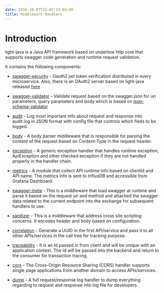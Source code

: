 ```yaml
---
date: 2016-10-07T22:02:13-04:00
title: Middleware Handlers
---
```


# Introduction

light-java is a Java API framework based on undertow http core that supports
swagger code generation and runtime request validation.

It contains the following components:

* [swagger-security](https://networknt.github.io/light-java/middleware/swagger-security/) - 
Oauth2 jwt token verification distributed in every microservice. Also, there is an OAuth2 
server based on light-java released [here](https://github.com/networknt/light-oauth2)

* [swagger-validator](https://networknt.github.io/light-java/middleware/swagger-validator/) - 
Validate request based on the swagger.json for uri parameters, query parameters and body 
which is based on [json-schema-validator](https://github.com/networknt/json-schema-validator)

* [audit](https://networknt.github.io/light-java/middleware/audit/) - Log most important info 
about request and response into audit.log in JSON format with config file that controls which
fieds to be logged.

* [body](https://networknt.github.io/light-java/middleware/body/) - A body parser middleware 
that is responsible for parsing the content of the request based on Content-Type in the 
request header. 

* [exception](https://networknt.github.io/light-java/middleware/exception/) - A generic 
exception handler that handles runtime exception, ApiException and other checked exception 
if they are not handled properly in the handler chain.

* [metrics](https://networknt.github.io/light-java/middleware/metrics/) - A module that collect
API runtime info based on clientId and API name. The metrics info is sent to InfluxDB and 
accessible from Grafana Dashboard.

* [swagger-meta](https://networknt.github.io/light-java/middleware/swagger-meta/) - This is a 
middleware that load swagger at runtime and parse it based on the request uri and method and 
attached the swagger data related to the current endpoint into the exchange for subsequent 
handlers to use.

* [sanitizer](https://networknt.github.io/light-java/middleware/sanitizer/) - This is a 
middleware that address cross site scripting concerns. It encodes header and body based on 
configuration.

* [correlation](https://networknt.github.io/light-java/middleware/correlation/) - Generate
a UUID in the first API/service and pass it to all other APIs/services in the call tree for
tracking purpose.

* [traceability](https://networknt.github.io/light-java/middleware/traceability/) - It is an
Id passed in from client and will be unique with an application context. The Id will be passed
into the backend and return to the consumer for transaction tracing. 

* [cors](https://networknt.github.io/light-java/middleware/cors/) - The Cross-Origin Resource 
Sharing (CORS) handler supports single page applications from another domain to access
 APIs/services.
 
* [dump]() - A full request/response log handler to dump everything regarding to request 
and response into log file for developers. 

